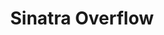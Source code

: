 ---
title:  "Sinatra Overflow"
date_string:   December 2015
external_url: http://sinatra-overflow.herokuapp.com
github_url:  https://github.com/stevula/sinatra-overflow
img_url: /assets/dbc-overflow.png
technologies: Sinatra (Ruby), JavaScript, AJAX, Bootstrap, Postgresql
description:  Inspired by Stack Overflow and Reddit, users can post questions, answers, and comments. The author of a question may mark a comment as the best answer to their question. Other users can upvote or downvote contributions.
---